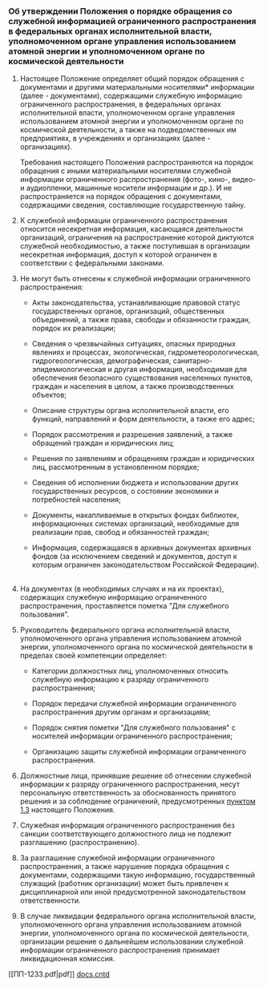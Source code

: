 ### Об утверждении Положения о порядке обращения со служебной информацией ограниченного распространения в федеральных органах исполнительной власти, уполномоченном органе управления использованием атомной энергии и уполномоченном органе по космической деятельности

1. Настоящее Положение определяет общий порядок обращения с документами и другими материальными носителями* информации (далее - документами), содержащими служебную информацию ограниченного распространения, в федеральных органах исполнительной власти, уполномоченном органе управления использованием атомной энергии и уполномоченном органе по космической деятельности, а также на подведомственных им предприятиях, в учреждениях и организациях (далее - организациях).  

	Требования настоящего Положения распространяются на порядок обращения с иными материальными носителями служебной информации ограниченного распространения (фото-, кино-, видео- и аудиопленки, машинные носители информации и др.).  И не распространяется на порядок обращения с документами, содержащими сведения, составляющие государственную тайну.  

2. К служебной информации ограниченного распространения относится несекретная информация, касающаяся деятельности организаций, ограничения на распространение которой диктуются служебной необходимостью, а также поступившая в организации несекретная информация, доступ к которой ограничен в соответствии с федеральными законами.  

3. Не могут быть отнесены к служебной информации ограниченного распространения:  
  
	- Акты законодательства, устанавливающие правовой статус государственных органов, организаций, общественных объединений, а также права, свободы и обязанности граждан, порядок их реализации;  
  
	- Сведения о чрезвычайных ситуациях, опасных природных явлениях и процессах, экологическая, гидрометеорологическая, гидрогеологическая, демографическая, санитарно-эпидемиологическая и другая информация, необходимая для обеспечения безопасного существования населенных пунктов, граждан и населения в целом, а также производственных объектов;  

	- Описание структуры органа исполнительной власти, его функций, направлений и форм деятельности, а также его адрес;  
  
	- Порядок рассмотрения и разрешения заявлений, а также обращений граждан и юридических лиц;  
  
	- Решения по заявлениям и обращениям граждан и юридических лиц, рассмотренным в установленном порядке;  
  
	- Сведения об исполнении бюджета и использовании других государственных ресурсов, о состоянии экономики и потребностей населения;  

	- Документы, накапливаемые в открытых фондах библиотек, информационных системах организаций, необходимые для реализации прав, свобод и обязанностей граждан;  

	- Информация, содержащаяся в архивных документах архивных фондов (за исключением сведений и документов, доступ к которым ограничен законодательством Российской Федерации).      

4. На документах (в необходимых случаях и на их проектах), содержащих служебную информацию ограниченного распространения, проставляется пометка "Для служебного пользования".  

5. Руководитель федерального органа исполнительной власти, уполномоченного органа управления использованием атомной энергии, уполномоченного органа по космической деятельности в пределах своей компетенции определяет:  

	- Категории должностных лиц, уполномоченных относить служебную информацию к разряду ограниченного распространения;  

	- Порядок передачи служебной информации ограниченного распространения другим органам и организациям;  

	- Порядок снятия пометки "Для служебного пользования" с носителей информации ограниченного распространения;  

	- Организацию защиты служебной информации ограниченного распространения.  

6. Должностные лица, принявшие решение об отнесении служебной информации к разряду ограниченного распространения, несут персональную ответственность за обоснованность принятого решения и за соблюдение ограничений, предусмотренных [пунктом 1.3](https://docs.cntd.ru/document/901852005#65C0IR) настоящего Положения.  
  
7. Служебная информация ограниченного распространения без санкции соответствующего должностного лица не подлежит разглашению (распространению).  

8. За разглашение служебной информации ограниченного распространения, а также нарушение порядка обращения с документами, содержащими такую информацию, государственный служащий (работник организации) может быть привлечен к дисциплинарной или иной предусмотренной законодательством ответственности.  

9. В случае ликвидации федерального органа исполнительной власти, уполномоченного органа управления использованием атомной энергии, уполномоченного органа по космической деятельности, организации решение о дальнейшем использовании служебной информации ограниченного распространения принимает ликвидационная комиссия.  

[[ПП-1233.pdf|pdf]]
[docs.cntd](https://docs.cntd.ru/document/901852005)